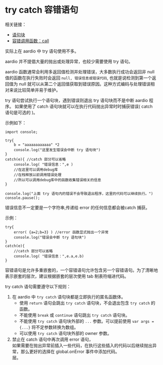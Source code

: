 # try catch 容错语句

相关链接：

- [语句块](blocks.md) 
- [容错调用函数：call](../builtin-function/call.md)  

实际上在 aardio 中 try 语句使用不多。

aardio 并不提倡大量的抛出或处理异常，也较少需要使用 try 语句。

aardio 函数通常会利用多返回值检测并处理错误，大多数执行成功会返回非 null 值的函数在执行失败时会返回 `null, 错误信息或错误代码`, 也就是说检测到第一个返回值为 null 就可以从第二个返回值获取到错误原因。这种方式编码与处理错误相对来说比较简单并易于维护。

try 语句尝试执行一个语句块，遇到错误则退出 try 语句块而不是中断 aardio 程序。  如果使用了 catch 语句块就可以在执行代码抛出异常时时捕获错误( catch 语句是可选的 )。
  
示例如下：  

```aardio
import console;

try{
	b = "aaaaaaaaaaaa" *2
	console.log("这里发生错误会中断 try 语句块")
}
catch(e){ //catch 部分可以省略
	console.log( "错误信息：",e )
	//在这里可以调用debug库
	//在栈释放以前调用错误处理 
	//所以可以调用debug库中的函数收集错误相关的信息
}

console.log("上面 try 语句内的错误不会导致退出程序，这里的代码可以继续执行。")
console.pause();
```  

错误信息不一定要是一个字符串,传递给 error 的任何信息都会被catch 捕获。

示例：

```aardio
try{
    error( {a=2;b=3} ) //error 函数显式抛出一个异常
    console.log("错误会中断 try 语句块")
}
catch(e){ 
	//catch 部分可以省略
    console.log( "错误信息：",e.a,e.b) 
}
```  

容错语句是允许多重嵌套的，一个容错语句允许包含另一个容错语句。为了清晰地表示嵌套的层次，建议根据嵌套的层次使用 tab 制表符缩进代码。  

try catch 语句需要遵守以下规则：

1. 在 aardio 中 `try catch` 语句块都是立即执行的匿名函数体。
	- 使用 `return` 语句会跳出 `try catch`  语句块，不会退出包含 `try catch` 的函数。
	- 不能使用 `break` 或 `continue` 语句跳出 `try catch`  语句块。
	- 不能使用 `try catch` 语句块外部的  `...` 参数。可以提前使用 `var args = {...}` 将不定参数转换为数组。
	- 可以使用 `try catch` 语句块外部的 owner 参数。
2. 禁止在 catch 语句中再次调用 error 语句，  
如果需要在抛出异常前插入一些代码，在执行这些插入的代码以后继续抛出异常，那么更好的选择在 global.onError 事件中添加代码。  
层。

